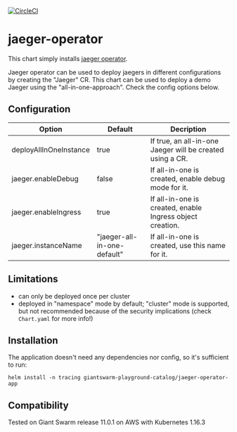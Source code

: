 [![CircleCI](https://circleci.com/gh/giantswarm/jaeger-operator-app.svg?style=shield)](https://circleci.com/gh/giantswarm/jaeger-operator-app)

# jaeger-operator

This chart simply installs [jaeger operator](https://github.com/jaegertracing/jaeger-operator).

Jaeger operator can be used to deploy jaegers in different configurations by creating the "Jaeger" CR.
This chart can be used to deploy a demo Jaeger using the "all-in-one-approach". Check the config options
below.

## Configuration

| Option | Default | Decription |
|--------|---------|------------|
|deployAllInOneInstance | true | If true, an all-in-one Jaeger will be created using a CR. |
|jaeger.enableDebug | false | If all-in-one is created, enable debug mode for it. |
|jaeger.enableIngress | true | If all-in-one is created, enable Ingress object creation. |
|jaeger.instanceName | "jaeger-all-in-one-default" | If all-in-one is created, use this name for it. |

## Limitations

- can only be deployed once per cluster
- deployed in "namespace" mode by default; "cluster" mode is supported, but not recommended
  because of the security implications (check `Chart.yaml` for more info!)

## Installation

The application doesn't need any dependencies nor config, so it's sufficient to run:

```text
helm install -n tracing giantswarm-playground-catalog/jaeger-operator-app
```

## Compatibility

Tested on Giant Swarm release 11.0.1 on AWS with Kubernetes 1.16.3
